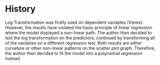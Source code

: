 # History

Log Transformation was firstly used on dependent variables (Views). However, the results have violated the basic principle of linear regression where the model displayed a non-linear path. The author then decided to test the log transformation on the predictors, continued by transforming all of the variables on a different regression test. Both results are either curvature or other non-linear patterns on the scatter plot graph. Therefore, the author then decided to fit the model into a polynomial regression instead.
